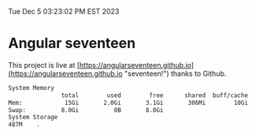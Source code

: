 Tue Dec  5 03:23:02 PM EST 2023

# Angular seventeen


This project is live at [https://angularseventeen.github.io](https://angularseventeen.github.io "seventeen!") thanks to Github.

```bash
System Memory
               total        used        free      shared  buff/cache   available
Mem:            15Gi       2.0Gi       3.1Gi       306Mi        10Gi        13Gi
Swap:          8.0Gi          0B       8.0Gi
System Storage
487M	.

